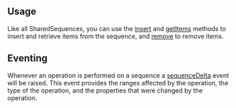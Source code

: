## Usage

Like all SharedSequences, you can use the [insert](../../api/fluid-sequence.sharedsequence.insert.md) and
[getItems](../../api/fluid-sequence.sharedsequence.getitems.md) methods to insert and retrieve items from the sequence,
and [remove](../../api/fluid-sequence.sharedsequence.remove.md) to remove items.

## Eventing

Whenever an operation is performed on a sequence a [sequenceDelta](../../api/fluid-sequence.sequencedeltaevent.md) event
will be raised. This event provides the ranges affected by the operation, the type of the operation, and the properties
that were changed by the operation.
